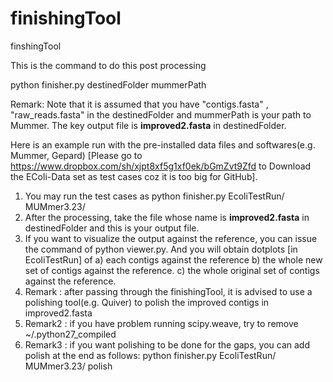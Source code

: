 finishingTool
=============

finshingTool 


This is the command to do this post processing

python finisher.py destinedFolder mummerPath

Remark: 
Note that it is assumed that you have "contigs.fasta" , "raw_reads.fasta" in the destinedFolder and mummerPath is your path to Mummer. The key output file is **improved2.fasta** in destinedFolder. 

Here is an example run with the pre-installed data files and softwares(e.g. Mummer, Gepard) [Please go to https://www.dropbox.com/sh/xjpt8xf5g1xf0ek/bGmZvt9Zfd to Download the EColi-Data set as test cases coz it is too big for GitHub].

1. You may run the test cases as python finisher.py EcoliTestRun/ MUMmer3.23/
2. After the processing, take the file whose name is **improved2.fasta** in destinedFolder and this is your output file.
3. If you want to visualize the output against the reference, you can issue the command of python viewer.py. And you will obtain dotplots [in EcoliTestRun] of
	a) each contigs against the reference 
	b) the whole new set of contigs against the reference. 
	c) the whole original set of contigs against the reference. 
4. Remark : after passing through the finishingTool, it is advised to use a polishing tool(e.g. Quiver) to polish the improved contigs in improved2.fasta
5. Remark2 : if you have problem running scipy.weave, try to remove ~/.python27_compiled 
6. Remark3 : if you want polishing to be done for the gaps, you can add polish at the end as follows:
             python finisher.py EcoliTestRun/ MUMmer3.23/ polish

